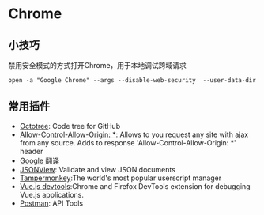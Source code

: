 # Chrome

## 小技巧

禁用安全模式的方式打开Chrome，用于本地调试跨域请求

```
open -a "Google Chrome" --args --disable-web-security  --user-data-dir
```

## 常用插件

* [Octotree](https://github.com/buunguyen/octotree): Code tree for GitHub
* [Allow-Control-Allow-Origin: *](https://chrome.google.com/webstore/detail/allow-control-allow-origi/nlfbmbojpeacfghkpbjhddihlkkiljbi): Allows to you request any site with ajax from any source. Adds to response 'Allow-Control-Allow-Origin: *' header
* [Google 翻译](https://chrome.google.com/webstore/detail/google-translate/aapbdbdomjkkjkaonfhkkikfgjllcleb)
* [JSONView](https://chrome.google.com/webstore/detail/chklaanhfefbnpoihckbnefhakgolnmc): Validate and view JSON documents
* [Tampermonkey](https://chrome.google.com/webstore/detail/dhdgffkkebhmkfjojejmpbldmpobfkfo):The world's most popular userscript manager
* [Vue.js devtools](https://chrome.google.com/webstore/detail/nhdogjmejiglipccpnnnanhbledajbpd):Chrome and Firefox DevTools extension for debugging Vue.js applications.
* [Postman](https://chrome.google.com/webstore/detail/fhbjgbiflinjbdggehcddcbncdddomop): API Tools
